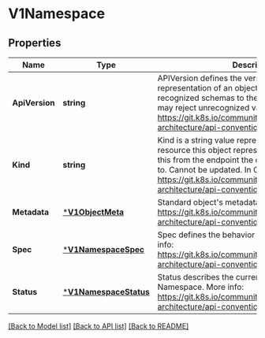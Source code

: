# V1Namespace

## Properties
Name | Type | Description | Notes
------------ | ------------- | ------------- | -------------
**ApiVersion** | **string** | APIVersion defines the versioned schema of this representation of an object. Servers should convert recognized schemas to the latest internal value, and may reject unrecognized values. More info: https://git.k8s.io/community/contributors/devel/sig-architecture/api-conventions.md#resources | [optional] [default to null]
**Kind** | **string** | Kind is a string value representing the REST resource this object represents. Servers may infer this from the endpoint the client submits requests to. Cannot be updated. In CamelCase. More info: https://git.k8s.io/community/contributors/devel/sig-architecture/api-conventions.md#types-kinds | [optional] [default to null]
**Metadata** | [***V1ObjectMeta**](v1.ObjectMeta.md) | Standard object&#39;s metadata. More info: https://git.k8s.io/community/contributors/devel/sig-architecture/api-conventions.md#metadata | [optional] [default to null]
**Spec** | [***V1NamespaceSpec**](v1.NamespaceSpec.md) | Spec defines the behavior of the Namespace. More info: https://git.k8s.io/community/contributors/devel/sig-architecture/api-conventions.md#spec-and-status | [optional] [default to null]
**Status** | [***V1NamespaceStatus**](v1.NamespaceStatus.md) | Status describes the current status of a Namespace. More info: https://git.k8s.io/community/contributors/devel/sig-architecture/api-conventions.md#spec-and-status | [optional] [default to null]

[[Back to Model list]](../README.md#documentation-for-models) [[Back to API list]](../README.md#documentation-for-api-endpoints) [[Back to README]](../README.md)


